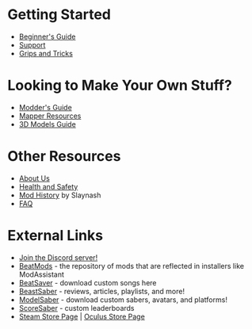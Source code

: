 <!-- TITLE: Beat Saber Modding Group -->
<!-- SUBTITLE: Welcome to the Beat Saber Modding Group Wiki! -->

# Getting Started
* [Beginner's Guide](beginners-guide)
* [Support](support)
* [Grips and Tricks](grips-and-tricks)

# Looking to Make Your Own Stuff?
* [Modder's Guide](modding)
* [Mapper Resources](mapping)
* [3D Models Guide](models)

# Other Resources
* [About Us](about)
* [Health and Safety](health-and-safety)
* [Mod History](https://docs.google.com/spreadsheets/d/1eVRbCUyaXjKUJRSNPZWERUO9tULK415buU0q-H7Z0dY/edit#gid=0) by Slaynash
* [FAQ](faq)

# External Links
* [Join the Discord server!](https://discord.gg/beatsabermods)
* [BeatMods](https://beatmods.com) - the repository of mods that are reflected in installers like ModAssistant
* [BeatSaver](https://beatsaver.com/) - download custom songs here
* [BeastSaber](https://bsaber.com/) - reviews, articles, playlists, and more!
* [ModelSaber](https://modelsaber.com/) - download custom sabers, avatars, and platforms!
* [ScoreSaber](https://scoresaber.com/) - custom leaderboards
* [Steam Store Page](https://store.steampowered.com/app/620980/Beat_Saber/) | [Oculus Store Page](https://www.oculus.com/experiences/rift/1304877726278670/)
